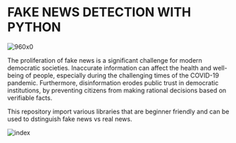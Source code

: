 # FAKE NEWS DETECTION WITH PYTHON

![960x0](https://user-images.githubusercontent.com/52822987/120147697-ae9b4080-c204-11eb-80ec-db89e6649493.jpg)

The proliferation of fake news is a significant challenge for modern democratic societies. Inaccurate information can affect the health and well-being of people, especially during the challenging times of the COVID-19 pandemic. Furthermore, disinformation erodes public trust in democratic institutions, by preventing citizens from making rational decisions based on verifiable facts.

This repository import various libraries that are beginner friendly and can be used to dstinguish fake news vs real news.

![index](https://user-images.githubusercontent.com/52822987/120147960-20738a00-c205-11eb-95de-8b0a05ae679f.jpg)

